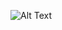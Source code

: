 
![Alt Text](https://media.giphy.com/media/v1.Y2lkPTc5MGI3NjExbDBjNG5paXRkd3QwdmE0aGFvbmJ6MmJtdm11NmxobDlqbDN2eHhiayZlcD12MV9pbnRlcm5hbF9naWZfYnlfaWQmY3Q9Zw/XtZyxyHtKpZKjtqx7C/giphy.gif)

